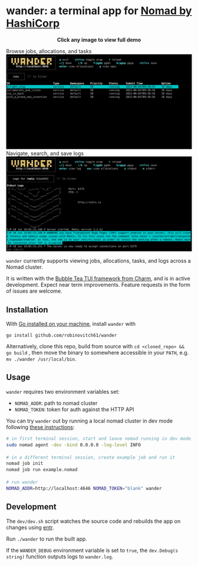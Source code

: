 # wander: a terminal app for [Nomad by HashiCorp](https://www.nomadproject.io/)

<p align="center"><strong>Click any image to view full demo</strong></p>

Browse jobs, allocations, and tasks
[![wander](./img/wander.jpg)](https://robinovitch61-cdn.s3.us-west-2.amazonaws.com/wander.gif)
Navigate, search, and save logs
[![wander](./img/logs.jpg)](https://robinovitch61-cdn.s3.us-west-2.amazonaws.com/wander.gif)

`wander` currently supports viewing jobs, allocations, tasks, and logs across a Nomad cluster.

It is written with the [Bubble Tea TUI framework from Charm](https://github.com/charmbracelet/bubbletea), and is in
active development. Expect near term improvements. Feature requests in the form of issues are welcome.

## Installation

With [Go installed on your machine](https://go.dev/doc/install), install `wander` with

```shell
go install github.com/robinovitch61/wander
```

Alternatively, clone this repo, build from source with `cd <cloned_repo> && go build`
, then move the binary to somewhere accessible in your `PATH`, e.g. `mv ./wander /usr/local/bin`.

## Usage

`wander` requires two environment variables set:

- `NOMAD_ADDR`: path to nomad cluster
- `NOMAD_TOKEN`: token for auth against the HTTP API

You can try `wander` out by running a local nomad cluster in dev mode
following [these instructions](https://learn.hashicorp.com/tutorials/nomad/get-started-run?in=nomad/get-started):

```sh
# in first terminal session, start and leave nomad running in dev mode
sudo nomad agent -dev -bind 0.0.0.0 -log-level INFO

# in a different terminal session, create example job and run it
nomad job init
nomad job run example.nomad

# run wander
NOMAD_ADDR=http://localhost:4646 NOMAD_TOKEN="blank" wander
```

## Development

The `dev/dev.sh` script watches the source code and rebuilds the app on changes
using [entr](https://github.com/eradman/entr).

Run `./wander` to run the built app.

If the `WANDER_DEBUG` environment variable is set to `true`, the `dev.Debug(s string)` function outputs logs
to `wander.log`.
